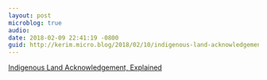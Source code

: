 ```yaml
---
layout: post
microblog: true
audio: 
date: 2018-02-09 22:41:19 -0800
guid: http://kerim.micro.blog/2018/02/10/indigenous-land-acknowledgement.html
---
```

[Indigenous Land Acknowledgement, Explained](https://www.teenvogue.com/story/indigenous-land-acknowledgement-explained)
